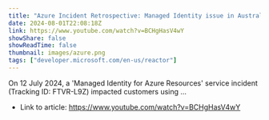```yaml
---
title: "Azure Incident Retrospective: Managed Identity issue in Australia, July 2022 (Tracking ID: FTVR-L9Z)"
date: 2024-08-01T22:08:18Z
link: https://www.youtube.com/watch?v=BCHgHasV4wY
showShare: false
showReadTime: false
thumbnail: images/azure.png
tags: ["developer.microsoft.com/en-us/reactor"]
---
```

On 12 July 2024, a 'Managed Identity for Azure Resources' service incident (Tracking ID: FTVR-L9Z) impacted customers using ...

- Link to article: https://www.youtube.com/watch?v=BCHgHasV4wY